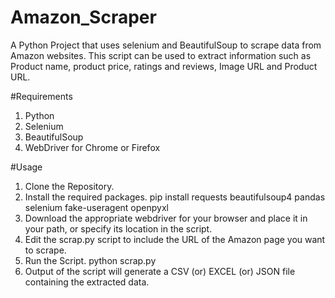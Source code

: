# Amazon_Scraper
A Python Project that uses selenium and BeautifulSoup to scrape data from Amazon websites. This script can be used to extract information such as Product name, product price, ratings and reviews, Image URL and Product URL.

#Requirements 

1. Python 
2. Selenium
3. BeautifulSoup 
4. WebDriver for Chrome or Firefox
   

#Usage 
1. Clone the Repository.
2. Install the required packages.
   pip install requests beautifulsoup4 pandas selenium fake-useragent openpyxl
3. Download the appropriate webdriver for your browser and place it in your path, or specify its location in the script.
4. Edit the scrap.py script to include the URL of the Amazon page you want to scrape.
5. Run the Script.
   python scrap.py
6. Output of the script will generate a CSV (or) EXCEL (or) JSON file containing the extracted data. 
